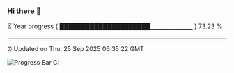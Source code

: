 ### Hi there 👋

⏳ Year progress { █████████████████████▁▁▁▁▁▁▁▁▁ } 73.23 %

---

⏰ Updated on Thu, 25 Sep 2025 06:35:22 GMT

![Progress Bar CI](https://github.com/ZhaoGui/ZhaoGui/workflows/Progress%20Bar%20CI/badge.svg)

